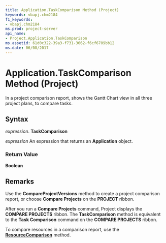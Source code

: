 ```yaml
---
title: Application.TaskComparison Method (Project)
keywords: vbapj.chm2184
f1_keywords:
- vbapj.chm2184
ms.prod: project-server
api_name:
- Project.Application.TaskComparison
ms.assetid: 61d0c322-39a3-f731-3662-f6cf6709bb12
ms.date: 06/08/2017
---
```



# Application.TaskComparison Method (Project)

In a project comparison report, shows the Gantt Chart view in all three project plans, to compare tasks.


## Syntax

 _expression_. **TaskComparison**

 _expression_ An expression that returns an **Application** object.


### Return Value

 **Boolean**


## Remarks

Use the  **CompareProjectVersions** method to create a project comparison report, or choose **Compare Projects** on the **PROJECT** ribbon.



After you run a  **Compare Projects** command, Project displays the **COMPARE PROJECTS** ribbon. The **TaskComparison** method is equivalent to the **Task Comparison** command on the **COMPARE PROJECTS** ribbon.

To compare resources in a comparison report, use the  **[ResourceComparison](application-resourcecomparison-method-project.md)** method.


